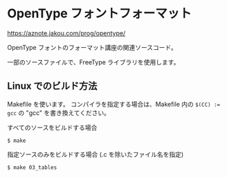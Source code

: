 # OpenType フォントフォーマット

https://aznote.jakou.com/prog/opentype/

OpenType フォントのフォーマット講座の関連ソースコード。

一部のソースファイルで、FreeType ライブラリを使用します。

## Linux でのビルド方法

Makefile を使います。
コンパイラを指定する場合は、Makefile 内の `$(CC) := gcc` の "gcc" を書き換えてください。

すべてのソースをビルドする場合

	$ make

指定ソースのみをビルドする場合 (.c を除いたファイル名を指定)

	$ make 03_tables
